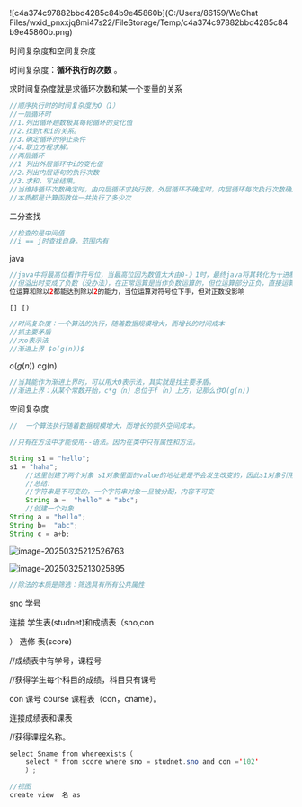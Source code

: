 ![c4a374c97882bbd4285c84b9e45860b](C:/Users/86159/WeChat Files/wxid_pnxxjq8mi47s22/FileStorage/Temp/c4a374c97882bbd4285c84b9e45860b.png)

时间复杂度和空间复杂度

时间复杂度：**循环执行的次数** 。

求时间复杂度就是求循环次数和某一个变量的关系

~~~java
//顺序执行时的时间复杂度为O（1）
//一层循环时
//1.列出循环趟数极其每轮循环的变化值 
//2.找到t和i的关系。
//3.确定循环的停止条件
//4.联立方程求解。
//两层循环
//1 列出外层循环中i的变化值
//2.列出内层语句的执行次数
//3.求和，写出结果。
//当维持循环次数确定时，由内层循环求执行数，外层循环不确定时，内层循环每次执行次数确定，求总执行数。
//本质都是计算函数体一共执行了多少次
~~~

二分查找

~~~java
//检查的是中间值
//i == j时查找自身。范围内有
~~~

java

~~~java
//java中将最高位看作符号位，当最高位因为数值太大由0-》1时，最终java将其转化为十进制时，就变成了负数
//但溢出时变成了负数（没办法），在正常运算是当作负数运算的，但位运算部分正负，直接运算，可以解决溢出问题（只对正数有效）
位运算和除以2都能达到除以2的能力，当位运算对符号位下手，但对正数没影响
~~~

~~~
[] [)
~~~

~~~java
//时间复杂度：一个算法的执行，随着数据规模增大，而增长的时间成本
//抓主要矛盾
//大o表示法
//渐进上界 $o(g(n))$
~~~

$o(g(n))$  cg(n) 

~~~java
//当其能作为渐进上界时，可以用大O表示法，其实就是找主要矛盾。
//渐进上界：从某个常数开始，c*g（n）总位于f（n）上方，记那么作O(g(n))
~~~

空间复杂度

~~~java
// 	一个算法执行随着数据规模增大，而增长的额外空间成本。
~~~

~~~java
//只有在方法中才能使用--语法。因为在类中只有属性和方法。
~~~

~~~JAVA
String s1 = "hello";
s1 = "haha";
    //这里创建了两个对象 s1对象里面的value的地址是是不会发生改变的，因此s1对象引用向指向新的字符串，只能创建新的对象，指向新的字符串
    //总结:
    //字符串是不可变的，一个字符串对象一旦被分配，内容不可变
    String a =  "hello" + "abc";
	//创建一个对象
String a = "hello";
String b=  "abc";
String c = a+b;
~~~

![image-20250325212526763](C:/Users/86159/AppData/Roaming/Typora/typora-user-images/image-20250325212526763.png)

![image-20250325213025895](C:/Users/86159/AppData/Roaming/Typora/typora-user-images/image-20250325213025895.png)

~~~java
//除法的本质是筛选：筛选具有所有公共属性
~~~

sno 学号

连接 学生表(studnet)和成绩表（sno,con

）  选修 表(score)

//成绩表中有学号，课程号

//获得学生每个科目的成绩，科目只有课号

con 课号 course 课程表（con，cname）。

连接成绩表和课表

//获得课程名称。

~~~java
select Sname from whereexists（
    select * from score where sno = studnet.sno and con ='102'
    ）;
~~~

~~~java
//视图
create view  名 as

~~~
